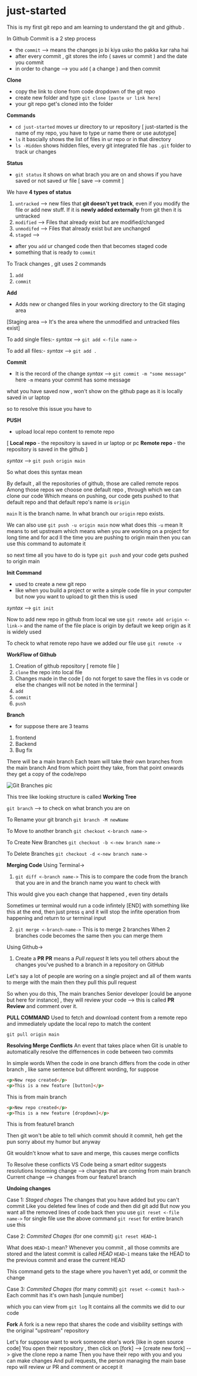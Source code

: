 # just-started
This is my first git repo and am learning to understand the git and github .

In Github
Commit is a 2 step process
- the `commit` --> means the changes jo bi kiya usko tho pakka kar raha hai
- after every commit , git stores the info ( saves ur commit ) and the date you commit
- in order to change --> you `add` ( a change ) and then commit

**Clone** 
- copy the link to clone from code dropdown of the git repo
- create new folder and type `git clone [paste ur link here]`
- your git repo get's cloned into the folder

**Commands**
- `cd just-started` moves ur directory to ur repository [ just-started is the name of my repo, you have to type ur name there or use autotype]
- `ls` it bascially shows the list of files in ur repo or in that directory
- `ls -Hidden` shows hidden files, every git integrated file has `.git` folder to track ur changes

**Status**
- `git status` it shows on what brach you are on and shows if you have saved or not saved ur file [ save --> commit ]

We have **4 types of status** 
1. `untracked` --> new files that **git doesn't yet track**, even if you modify the file or add new stuff. If it is **newly added externally** from git then it is untracked
2. `modified` --> Files that already exist but are modified/changed
3. `unmodifed` --> Files that already exist but are unchanged
4. `staged` --> 
- after you `add` ur changed code then that becomes staged code 
- something that is ready to `commit`

To Track changes , git uses 2 commands
1. `add`
2. `commit`

**Add**
- Adds new or changed files in your working directory to the Git staging area

[Staging area --> It's the area where the unmodified and untracked files exist]

To add single files:-
*syntax* --> `git add <-file name->`

To add all files:-
*syntax* --> `git add .`

**Commit** 
- It is the record of the change
*syntax* --> `git commit -m "some message"`
here `-m` means your commit has some message

what you have saved now , won't show on the github page as it is locally saved in ur laptop

so to resolve this issue you have to

**PUSH**
- upload local repo content to remote repo

[
    **Local repo** - the repository is saved in ur laptop or pc 
    **Remote repo** - the repository is saved in the github
]

*syntax* --> `git push origin main`

So what does this syntax mean

By default , all the repositories of github, those are called remote repos
Among those repos we choose one default repo , through which we can clone our code
Which means on pushing, our code gets pushed to that default repo and that default repo's name is `origin`

`main` 
It is the branch name. In what branch our `origin` repo exists.

We can also use 
`git push -u origin main` 
now what does this `-u` mean
It means to set upstream
which means when you are working on a project for long time and for acd ll the time you are pushing to origin main
then you can use this command to automate it

so next time all you have to do is type
`git push` and your code gets pushed to origin main


**Init Command**
- used to create a new git repo 
- like when you build a project or write a simple code file in your computer but now you want to upload to git then this is used

*syntax* --> `git init`

Now to add new repo in github from local we use
`git remote add origin <-link->`
and the name of the file place is origin
by default we keep origin as it is widely used

To check to what remote repo have we added our file use
`git remote -v`

**WorkFlow of Github**
1. Creation of github repository [ remote file ] 
2. `clone` the repo into local file
3. Changes made in the code
[ do not forget to save the files in vs code or else the changes will not be noted in the terminal ]
4. `add`
5. `commit`
6. `push`

**Branch** 
- for suppose there are 3 teams
1. frontend 
2. Backend
3. Bug fix

There will be a main branch
Each team will take their own branches from the main branch
And from which point they take, from that point onwards they get a copy of the code/repo

<img title="Git_Branches" alt="Git Branches pic" src="/just-started/GIt_Branches.png">

This tree like looking structure is called **Working Tree**

`git branch` --> to check on what branch you are on

To Rename your git branch 
`git branch -M newName`

To Move to another branch
`git checkout <-branch name->`

To Create New Branches 
`git checkout -b <-new branch name->`

To Delete Branches
`git checkout -d <-new branch name->`

**Merging Code**
Using Terminal->
1. `git diff <-branch name->`
This is to compare the code from the branch that you are in and the branch name you want to check with

This would give you each change that happened , even tiny details

Sometimes ur terminal would run a code infintely [END] with something like this at the end, then just press `q` and it will stop the infite operation from happening and return to ur terminal input

2. `git merge <-branch-name->`
This is to merge 2 branches
When 2 branches code becomes the same then you can merge them

Using Github->
1. Create a **PR**
**PR** means a *Pull request*
It lets you tell others about the changes you've pushed to a branch in a repository on GitHub

Let's say a lot of people are woring on a single project and all of them wants to merge with the main then they pull this pull request

So when you do this, The main branches Senior developer [could be anyone but here for instance] , they will review your code --> this is called **PR Review** and comment over it.

**PULL COMMAND**
Used to fetch and download content from a remote repo and immediately update the local repo to match the content

`git pull origin main`

**Resolving Merge Conflicts**
An event that takes place when Git is unable to automatically resolve the differnences in code between two commits

In simple words
When the code in one branch differs from the code in other branch , like same sentence but different wording, for suppose

```html
<p>New repo created</p>
<p>This is a new feature [button]</p>
```
This is from main branch

```html
<p>New repo created</p>
<p>This is a new feature [dropdown]</p>
```
This is from feature1 branch

Then git won't be able to tell which commit should it commit, heh get the pun
sorry about my humor but anyway

Git wouldn't know what to save and merge, this causes merge conflicts

To Resolve these conflicts 
VS Code being a smart editor suggests resolutions
Incoming change --> changes that are coming from main branch
Current change --> changes from our feature1 branch

**Undoing changes**

Case 1: *Staged chages*
The changes that you have added but you can't commit
Like you deleted few lines of code and then did git add
But now you want all the removed lines of code back then you use 
`git reset <-file name->`
for single file use the above command
`git reset` 
for entire branch use this

Case 2: *Commited Chages* (for one commit)
`git reset HEAD~1`

What does `HEAD~1` mean?
Whenever you commit , all those commits are stored and the latest commit is called *HEAD*
`HEAD~1` means take the HEAD to the previous commit and erase the current HEAD

This command gets to the stage where you haven't yet add, or commit the change

Case 3: *Commited Chages* (for many commit)
`git reset <-commit hash->`
Each commit has it's own hash [unquie number]

which you can view from `git log`
It contains all the commits we did to our code


**Fork**
A fork is a new repo that shares the code and visibility settings with the original "upstream" repository

Let's for suppose want to work someone else's work [like in open source code]
You open their repository , then click on [fork] --> [create new fork] --> give the clone repo a name
Then you have their repo with you and you can make changes 
And pull requests, the person managing the main base repo will review ur PR and comment or accept it
